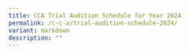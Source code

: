 ```yaml
---
title: CCA Trial Audition Schedule for Year 2024
permalink: /c-c-a/trial-audition-schedule-2024/
variant: markdown
description: ""
---
```

